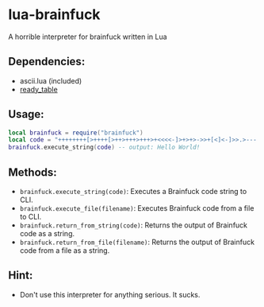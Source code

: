 # lua-brainfuck
A horrible interpreter for brainfuck written in Lua

## Dependencies:
- ascii.lua (included)
- [ready_table](https://github.com/hwachakarter/lua-ready-table)

## Usage:
```lua
local brainfuck = require("brainfuck")
local code = "++++++++[>++++[>++>+++>+++>+<<<<-]>+>+>->>+[<]<-]>>.>---.+++++++..+++.>>.<-.<.+++.------.--------.>>+.>++."
brainfuck.execute_string(code) -- output: Hello World!
```

## Methods:
- `brainfuck.execute_string(code)`: Executes a Brainfuck code string to CLI.
- `brainfuck.execute_file(filename)`: Executes Brainfuck code from a file to CLI.
- `brainfuck.return_from_string(code)`: Returns the output of Brainfuck code as a string.
- `brainfuck.return_from_file(filename)`: Returns the output of Brainfuck code from a file as a string.

## Hint:
- Don't use this interpreter for anything serious. It sucks.